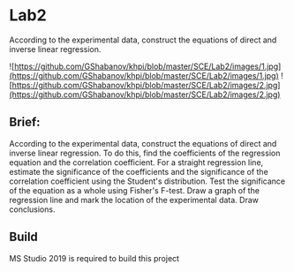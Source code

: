 # Lab2
According to the experimental data, construct the equations of direct and inverse linear regression.

![https://github.com/GShabanov/khpi/blob/master/SCE/Lab2/images/1.jpg](https://github.com/GShabanov/khpi/blob/master/SCE/Lab2/images/1.jpg)
![https://github.com/GShabanov/khpi/blob/master/SCE/Lab2/images/2.jpg](https://github.com/GShabanov/khpi/blob/master/SCE/Lab2/images/2.jpg)

## Brief:
According to the experimental data, construct the equations of direct and inverse linear 
regression. To do this, find the coefficients of the regression equation and the correlation 
coefficient. For a straight regression line, estimate the significance of the coefficients 
and the significance of the correlation coefficient using the Student's distribution. 
Test the significance of the equation as a whole using Fisher's F-test. 
Draw a graph of the regression line and mark the location of the experimental data. 
Draw conclusions.



## Build
MS Studio 2019 is required to build this project

